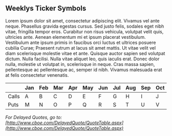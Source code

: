 ## Weeklys Ticker Symbols

Lorem ipsum dolor sit amet, consectetur adipiscing elit. Vivamus vel ante neque. Phasellus gravida egestas cursus. Sed justo felis, sodales eget nibh vitae, fringilla tempor eros. Curabitur non risus vehicula, volutpat velit quis, ultricies ante. Aenean elementum mi et ipsum placerat vestibulum. Vestibulum ante ipsum primis in faucibus orci luctus et ultrices posuere cubilia Curae; Praesent rutrum at lacus sit amet mattis. Ut vitae velit vel diam scelerisque molestie vitae et ante. Quisque auctor sapien sed volutpat dictum. Nulla facilisi. Nulla vitae aliquet leo, quis iaculis erat. Donec dolor nulla, molestie ut volutpat in, scelerisque in neque. Cras massa sapien, pellentesque ac pellentesque ac, semper id nibh. Vivamus malesuada erat at felis consectetur venenatis.

|          | Jan | Feb | Mar | Apr | May | Jun | Jul | Aug | Sep | Oct | Nov | Dec |
| -------- | --- | --- | --- | --- | --- | --- | --- | --- | --- | --- | --- | --- |
| Calls    |  A  |  B  |  C  |  D  |  E  |  F  |  G  |  H  |  I  |  J  |  K  |  -  |
| Puts     |  M  |  N  |  O  |  P  |  Q  |  R  |  S  |  T  |  U  |  V  |  W  |  -  |

*For Delayed Quotes, go to: [http://www.cboe.com/DelayedQuote/QuoteTable.aspx](http://www.cboe.com/DelayedQuote/QuoteTable.aspx)*
